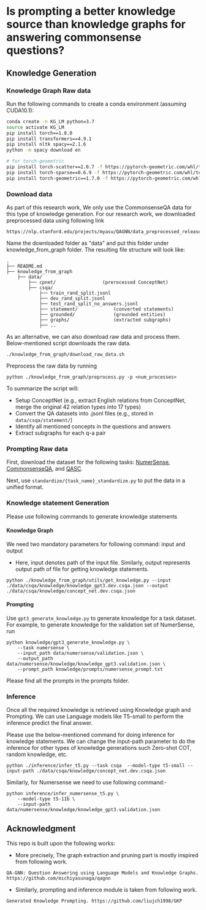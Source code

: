 # Is prompting a better knowledge source than knowledge graphs for answering commonsense questions?


## Knowledge Generation 
### Knowledge Graph Raw data
Run the following commands to create a conda environment (assuming CUDA10.1):
```bash
conda create -n KG_LM python=3.7
source activate KG_LM
pip install torch==1.8.0
pip install transformers==4.9.1
pip install nltk spacy==2.1.6
python -m spacy download en

# for torch-geometric
pip install torch-scatter==2.0.7 -f https://pytorch-geometric.com/whl/torch-1.8.0+cu101.html
pip install torch-sparse==0.6.9 -f https://pytorch-geometric.com/whl/torch-1.8.0+cu101.html
pip install torch-geometric==1.7.0 -f https://pytorch-geometric.com/whl/torch-1.8.0+cu101.html
```


### Download data
As part of this research work, We only use the CommonsenseQA data for this type of knowledge generation.
For our research work, we downloaded preprocessed data using following link

```commandline
https://nlp.stanford.edu/projects/myasu/QAGNN/data_preprocessed_release.zip
```
Name the downloaded folder as "data" and put this folder under knowledge_from_graph folder.
The resulting file structure will look like:

```plain
.
├── README.md
├── knowledge_from_graph
    ├── data/
        ├── cpnet/                 (prerocessed ConceptNet)
        ├── csqa/
            ├── train_rand_split.jsonl
            ├── dev_rand_split.jsonl
            ├── test_rand_split_no_answers.jsonl
            ├── statement/             (converted statements)
            ├── grounded/              (grounded entities)
            ├── graphs/                (extracted subgraphs)
            ├── ..
```

As an alternative, we can also download raw data and process them. 
Below-mentioned script downloads the raw data.
```
./knowledge_from_graph/download_raw_data.sh
```
Preprocess the raw data by running
```
python ./knowledge_from_graph/preprocess.py -p <num_processes>
```
To summarize the script will:
* Setup ConceptNet (e.g., extract English relations from ConceptNet, merge the original 42 relation types into 17 types)
* Convert the QA datasets into .jsonl files (e.g., stored in `data/csqa/statement/`)
* Identify all mentioned concepts in the questions and answers
* Extract subgraphs for each q-a pair


### Prompting Raw data

First, download the dataset for the following tasks:  [NumerSense](https://github.com/INK-USC/NumerSense), [CommonsenseQA](https://www.tau-nlp.org/commonsenseqa), and [QASC](https://allenai.org/data/qasc).

Next, use `standardize/{task_name}_standardize.py` to put the data in a unified format.


### Knowledge statement Generation
Please use following commands to generate knowledge statements

#### Knowledge Graph
We need two mandatory parameters for following command: input and output
- Here, input denotes path of the input file. Similarly, output represents output path of file for getting knowledge 
statements.

```commandline
python ./knowledge_from_graph/utils/get_knowledge.py --input ./data/csqa/knowledge/knowledge_gpt3.dev.csqa.json --output ./data/csqa/knowledge/concept_net.dev.csqa.json
```

#### Prompting
Use `gpt3_generate_knowledge.py` to generate knowledge for a task dataset.
For example, to generate knowledge for the validation set of NumerSense, run
```
python knowledge/gpt3_generate_knowledge.py \
    --task numersense \
    --input_path data/numersense/validation.json \
    --output_path data/numersense/knowledge/knowledge_gpt3.validation.json \
    --prompt_path knowledge/prompts/numersense_prompt.txt
```

Please find all the prompts in the prompts folder.

### Inference
Once all the required knowledge is retrieved using Knowledge graph and Prompting. We can use Language models like T5-small to perform the inference
predict the final answer.

Please use the below-mentioned command for doing inference for knowledge statements. We can change
the input-path parameter to do the inference for other types of knowledge generations such Zero-shot COT, random knowledge, etc.

```commandline
python ./inference/infer_t5.py --task csqa  --model-type t5-small --input-path ./data/csqa/knowledge/concept_net.dev.csqa.json
```

Similarly, for Numersense we need to use following command:-
```
python inference/infer_numersense_t5.py \
    --model-type t5-11b \
    --input-path data/numersense/knowledge/knowledge_gpt3.validation.json
```

## Acknowledgment
This repo is built upon the following works:

- More precisely, The graph extraction and pruning part is mostly inspired from following work.
```
QA-GNN: Question Answering using Language Models and Knowledge Graphs. https://github.com/michiyasunaga/qagnn
```
- Similarly, prompting and inference module is taken from following work.
```
Generated Knowledge Prompting. https://github.com/liujch1998/GKP
```

